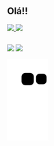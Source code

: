 ## Olá!!

<div>
  <a href="https://github.com/leoncosta1980">
  <img height="180em" src="https://github-readme-stats.vercel.app/api?username=leoncosta1980&show_icons=true&theme=dark&include_all_commits=true&count_private=true"/>
  <img height="180em" src="https://github-readme-stats.vercel.app/api/top-langs/?username=leoncosta1980&layout=compact&langs_count=16&theme=dark"/>
<div>

##

<div>
  <a href="https://www.linkedin.com/in/leonardo-costa-86a42752/" target="_blank"><img src="https://img.shields.io/badge/LinkedIn-0077B5?style=for-the-badge&logo=linkedin&logoColor=white" target="_blank"></a>
  <a href="https://www.instagram.com/leocostassa/" target="_blank"><img src="https://img.shields.io/badge/Instagram-E4405F?style=for-the-badge&logo=instagram&logoColor=white" target="_blank"></a>
</div>

   ![Snake animation](https://github.com/leoncosta1980/leoncosta1980/blob/output/github-contribution-grid-snake.svg)
